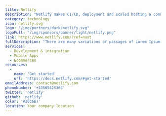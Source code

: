 ```yaml
---
title: Netlify
description: "Netlify makes CI/CD, deployment and scaled hosting a commodity and helps enterprises focus on creating great dynamic consumer experiences in a Jamstack."
category: technology
icon: netlify.svg
logo: "/img/partners/dark/netlify.svg"
logoFull: "/img/sponsors/banner/light/netlify.png"
link: https://www.netlify.com/?ref=nuxt
fullDescription: "There are many variations of passages of Lorem Ipsum available, but the majority have suffered alteration in some form, by injected humour, or randomised words which don't look even slightly believable. If you are going to use a passage of Lorem Ipsum, you need to be sure there isn't anything embarrassing hidden in the middle of text. All the Lorem Ipsum generators on the Internet tend to repeat predefined chunks as necessary, making this the first true generator on the Internet. It uses a dictionary of over 200 Latin words, combined with a handful of model sentence structures, to generate Lorem Ipsum which looks reasonable. The generated Lorem Ipsum is therefore always free from repetition, injected humour, or non-characteristic words etc."
services:
  - Development & integration
  - Mobile Apps
  - Ecommerces
resources:
  -
    name: 'Get started'
    url: 'https://docs.netlify.com/#get-started'
emailAddress: contact@netlify.com
phoneNumber: '+33565425364'
twitter: 'netlify'
github: 'netlify'
color: '#20C6B7'
location: Your company location
---
```

